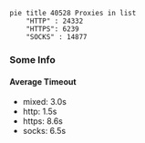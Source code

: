 
```mermaid
pie title 40528 Proxies in list
    "HTTP" : 24332
    "HTTPS": 6239
    "SOCKS" : 14877
```

### Some Info
#### Average Timeout

- mixed: 3.0s
- http: 1.5s
- https: 8.6s
- socks: 6.5s